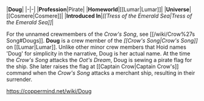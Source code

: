 |**Doug**|
|-|-|
|**Profession**|Pirate|
|**Homeworld**|[[Lumar\|Lumar]]|
|**Universe**|[[Cosmere\|Cosmere]]|
|**Introduced In**|*[[Tress of the Emerald Sea\|Tress of the Emerald Sea]]*|

For the unnamed crewmembers of the *Crow's Song*, see [[/wiki/Crow%27s Song#Dougs]].
**Doug** is a crew member of the *[[Crow's Song\|Crow's Song]]* on [[Lumar\|Lumar]]. Unlike other minor crew members that Hoid names 'Doug' for simplicity in the narrative, Doug is her actual name.
At the time the *Crow's Song* attacks the *Oot's Dream*, Doug is sewing a pirate flag for the ship. She later raises the flag at [[Captain Crow\|Captain Crow's]] command when the *Crow's Song* attacks a merchant ship, resulting in their surrender.



https://coppermind.net/wiki/Doug
